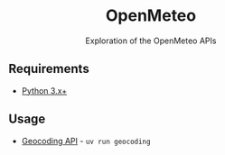 <div align="center">

# OpenMeteo

Exploration of the OpenMeteo APIs

</div>

## Requirements
* [Python 3.x+](https://www.python.org/)

## Usage
* [Geocoding API](https://open-meteo.com/en/docs/geocoding-api) - `uv run geocoding`
